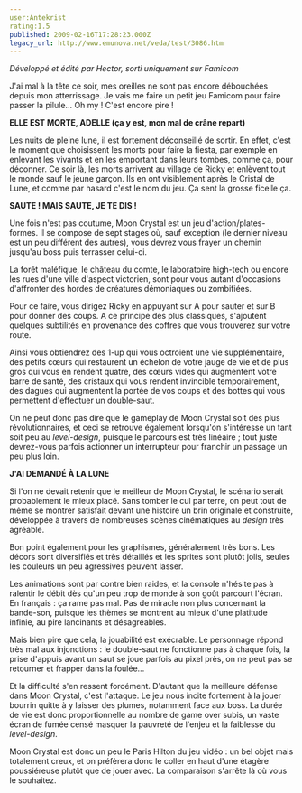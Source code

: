 ```yaml
---
user:Antekrist
rating:1.5
published: 2009-02-16T17:28:23.000Z
legacy_url: http://www.emunova.net/veda/test/3086.htm
---
```

_Développé et édité par Hector, sorti uniquement sur Famicom_  

  

J'ai mal à la tête ce soir, mes oreilles ne sont pas encore débouchées depuis mon atterrissage. Je vais me faire un petit jeu Famicom pour faire passer la pilule... Oh my ! C'est encore pire !  

  

**ELLE EST MORTE, ADELLE (ça y est, mon mal de crâne repart)**  

Les nuits de pleine lune, il est fortement déconseillé de sortir. En effet, c'est le moment que choisissent les morts pour faire la fiesta, par exemple en enlevant les vivants et en les emportant dans leurs tombes, comme ça, pour déconner. Ce soir là, les morts arrivent au village de Ricky et enlèvent tout le monde sauf le jeune garçon. Ils en ont visiblement après le Cristal de Lune, et comme par hasard c'est le nom du jeu. Ça sent la grosse ficelle ça.  

  

**SAUTE ! MAIS SAUTE, JE TE DIS !**  

Une fois n'est pas coutume, Moon Crystal est un jeu d'action/plates-formes. Il se compose de sept stages où, sauf exception (le dernier niveau est un peu différent des autres), vous devrez vous frayer un chemin jusqu'au boss puis terrasser celui-ci.  

La forêt maléfique, le château du comte, le laboratoire high-tech ou encore les rues d'une ville d'aspect victorien, sont pour vous autant d'occasions d'affronter des hordes de créatures démoniaques ou zombifiées.  

Pour ce faire, vous dirigez Ricky en appuyant sur A pour sauter et sur B pour donner des coups. A ce principe des plus classiques, s'ajoutent quelques subtilités en provenance des coffres que vous trouverez sur votre route.  

Ainsi vous obtiendrez des 1-up qui vous octroient une vie supplémentaire, des petits cœurs qui restaurent un échelon de votre jauge de vie et de plus gros qui vous en rendent quatre, des cœurs vides qui augmentent votre barre de santé, des cristaux qui vous rendent invincible temporairement, des dagues qui augmentent la portée de vos coups et des bottes qui vous permettent d'effectuer un double-saut.  

On ne peut donc pas dire que le gameplay de Moon Crystal soit des plus révolutionnaires, et ceci se retrouve également lorsqu'on s'intéresse un tant soit peu au _level-design_, puisque le parcours est très linéaire ; tout juste devrez-vous parfois actionner un interrupteur pour franchir un passage un peu plus loin.  

  

**J'AI DEMANDÉ À LA LUNE**  

Si l'on ne devait retenir que le meilleur de Moon Crystal, le scénario serait probablement le mieux placé. Sans tomber le cul par terre, on peut tout de même se montrer satisfait devant une histoire un brin originale et construite, développée à travers de nombreuses scènes cinématiques au _design_ très agréable.  

Bon point également pour les graphismes, généralement très bons. Les décors sont diversifiés et très détaillés et les sprites sont plutôt jolis, seules les couleurs un peu agressives peuvent lasser.  

Les animations sont par contre bien raides, et la console n'hésite pas à ralentir le débit dès qu'un peu trop de monde à son goût parcourt l'écran. En français : ça rame pas mal. Pas de miracle non plus concernant la bande-son, puisque les thèmes se montrent au mieux d'une platitude infinie, au pire lancinants et désagréables.  

Mais bien pire que cela, la jouabilité est exécrable. Le personnage répond très mal aux injonctions : le double-saut ne fonctionne pas à chaque fois, la prise d'appuis avant un saut se joue parfois au pixel près, on ne peut pas se retourner et frapper dans la foulée...  

Et la difficulté s'en ressent forcément. D'autant que la meilleure défense dans Moon Crystal, c'est l'attaque. Le jeu nous incite fortement à la jouer bourrin quitte à y laisser des plumes, notamment face aux boss. La durée de vie est donc proportionnelle au nombre de game over subis, un vaste écran de fumée censé masquer la pauvreté de l'enjeu et la faiblesse du _level-design_.  

Moon Crystal est donc un peu le Paris Hilton du jeu vidéo : un bel objet mais totalement creux, et on préfèrera donc le coller en haut d'une étagère poussiéreuse plutôt que de jouer avec. La comparaison s'arrête là où vous le souhaitez.
